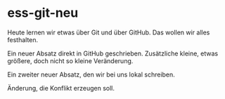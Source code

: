 

# ess-git-neu




Heute lernen wir etwas über Git und über GitHub.
Das wollen wir alles festhalten.



Ein neuer Absatz direkt in GitHub geschrieben. Zusätzliche kleine, etwas größere, doch nicht so kleine Veränderung.




Ein zweiter neuer Absatz, den wir bei uns lokal schreiben.


Änderung, die Konflikt erzeugen soll.

